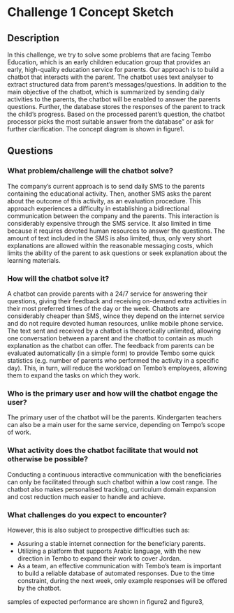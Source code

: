 # Challenge 1 Concept Sketch

## Description

In this challenge, we try to solve some problems that are facing Tembo Education, which is an early children education group that provides an early, high-quality education service for parents. Our approach is to build a chatbot that interacts with the parent. The chatbot uses text analyser to extract structured data from parent’s messages/questions. In addition to the main objective of the chatbot, which is summarized by sending daily activities to the parents, the chatbot will be enabled to answer the parents questions. Further, the database stores the responses of the parent to track the child’s progress. Based on the processed parent’s question, the chatbot processor picks the most suitable answer from the database” or ask for further clarification. 
The concept diagram is shown in figure1.


## Questions

### What problem/challenge will the chatbot solve? 

The company’s current approach is to send daily SMS to the parents containing the educational activity. Then, another SMS asks the parent about the outcome of this activity, as an evaluation procedure. This approach experiences a difficulty in establishing a bidirectional communication between the company and the parents. This interaction is considerably expensive through  the SMS service. It also limited in time because it requires devoted human resources to answer the questions. The amount of text included in the SMS is also limited, thus, only very short explanations are allowed within the reasonable messaging costs, which limits the ability of the parent to ask questions or seek explanation about the learning materials.

### How will the chatbot solve it? 

A chatbot can provide parents with a 24/7 service for answering their questions, giving their feedback and receiving on-demand extra activities in their most preferred times of the day or the week. Chatbots are considerably cheaper than SMS, wince they depend on the internet service and do not require devoted human resources, unlike mobile phone service. The text sent and received by a chatbot is theoretically unlimited, allowing one conversation between a parent and the chatbot to contain as much explanation as the chatbot can offer. The feedback from parents can be evaluated automatically (in a simple form) to provide Tembo some quick statistics (e.g. number of parents who performed the activity in a specific day). This, in turn, will reduce the workload on Tembo’s employees, allowing them to expand the tasks on which they work.

### Who is the primary user and how will the chatbot engage the user?

The primary user of the chatbot will be the parents. Kindergarten teachers can also be a main user for the same service, depending on Tempo’s scope of work.

### What activity does the chatbot facilitate that would not otherwise be possible? 

Conducting a continuous interactive communication with the beneficiaries can only be facilitated through such chatbot within a low cost range. The chatbot also makes personalised tracking, curriculum domain expansion and cost reduction much easier to handle and achieve.

### What challenges do you expect to encounter?

However, this is also subject to prospective difficulties such as:
- Assuring a stable internet connection for the beneficiary parents.
- Utilizing a platform that supports Arabic language, with the new direction in Tembo to expand their work to cover Jordan.
- As a team, an effective communication with Tembo’s team is important to build a reliable database of  automated responses.  Due to the time constraint, during the next week, only example responses will be offered by the chatbot.



samples of expected performance are shown in figure2 and figure3,
